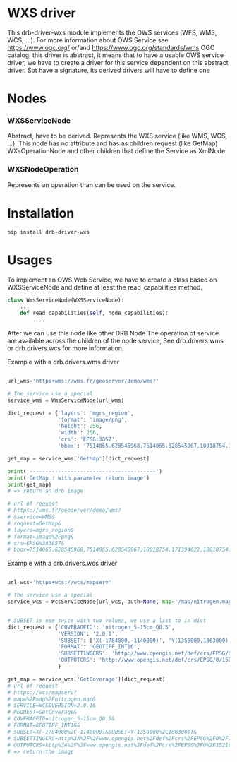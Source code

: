 # WXS driver

This drb-driver-wxs module implements the OWS services (WFS, WMS, WCS, ...).
For more information about OWS Service see https://www.ogc.org/ or/and
https://www.ogc.org/standards/wms
OGC catalog, this driver is abstract, it means that to have a usable
OWS service driver, we have to create a driver for this service
dependent on this abstract driver.
Sot have a signature, its derived drivers will have to define one

# Nodes

### WXSServiceNode

Abstract, have to be derived.
Represents the WXS service (like WMS, WCS, ...). This node has no attribute and
has as children request (like GetMap) WXsOperationNode and other children that
define the Service as XmlNode

### WXSNodeOperation

Represents an operation than can be used on the service.

# Installation

```
pip install drb-driver-wxs
```

# Usages

To implement an OWS Web Service, we have to create a class based on WXSServiceNode
and define at least the read_capabilities method.

```python
class WmsServiceNode(WXSServiceNode):
    ...
    def read_capabilities(self, node_capabilities):
        ....

```

After we can use this node like other DRB Node
The operation of service are available across the children of the node service,
See drb.drivers.wms or drb.drivers.wcs for more information.

Example with a drb.drivers.wms driver

```python

url_wms='https+wms://wms.fr/geoserver/demo/wms?'

# The service use a special
service_wms = WmsServiceNode(url_wms)

dict_request = {'layers': 'mgrs_region',
                'format': 'image/png',
                'height': 256,
                'width': 256,
                'crs': 'EPSG:3857',
                'bbox': '7514065.628545968,7514065.628545967,10018754.171394622,10018754.171394628'}

get_map = service_wms['GetMap'][dict_request]

print('----------------------------------------')
print('GetMap : with parameter return image')
print(get_map)
# => return an drb image

# url of request
# https://wms.fr/geoserver/demo/wms?
# &service=WMS&
# request=GetMap&
# layers=mgrs_region&
# format=image%2Fpng&
# crs=EPSG%3A3857&
# bbox=7514065.628545968,7514065.628545967,10018754.171394622,10018754.171394628

```

Example with a drb.drivers.wcs driver

```python

url_wcs='https+wcs://wcs/mapserv'

# The service use a special
service_wcs = WcsServiceNode(url_wcs, auth=None, map='/map/nitrogen.map')


# SUBSET is use twice with two values, we use a list to in dict
dict_request = {'COVERAGEID': 'nitrogen_5-15cm_Q0.5',
                'VERSION': '2.0.1',
                'SUBSET': ['X(-1784000,-1140000)', 'Y(1356000,1863000)'],
                'FORMAT': 'GEOTIFF_INT16',
                'SUBSETTINGCRS': 'http://www.opengis.net/def/crs/EPSG/0/152160',
                'OUTPUTCRS': 'http://www.opengis.net/def/crs/EPSG/0/152160'
                }

get_map = service_wcs['GetCoverage'][dict_request]
# url of request
# https://wcs/mapserv?
# map=%2Fmap%2Fnitrogen.map&
# SERVICE=WCS&VERSION=2.0.1&
# REQUEST=GetCoverage&
# COVERAGEID=nitrogen_5-15cm_Q0.5&
# FORMAT=GEOTIFF_INT16&
# SUBSET=X(-1784000%2C-1140000)&SUBSET=Y(1356000%2C1863000)&
# SUBSETTINGCRS=http%3A%2F%2Fwww.opengis.net%2Fdef%2Fcrs%2FEPSG%2F0%2F152160&
# OUTPUTCRS=http%3A%2F%2Fwww.opengis.net%2Fdef%2Fcrs%2FEPSG%2F0%2F152160
# => return the image

```
